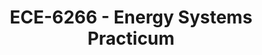 ---
layout: course
title: ECE-6266 - Energy Systems Practicum
aliases: 
course_id: ECE-6266
permalink: /ECE-6266/
avg_difficulty: 0
avg_rating: 0
avg_workload: 0
type: course_page
---